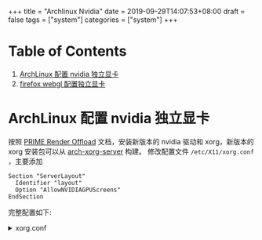 +++
title = "Archlinux Nvidia"
date = 2019-09-29T14:07:53+08:00
draft = false
tags = ["system"]
categories = ["system"]
+++

# Table of Contents

1.  [ArchLinux 配置 nvidia 独立显卡](#org9a903ad)
2.  [firefox webgl 配置独立显卡](#orgd2bf049)


<a id="org9a903ad"></a>

# ArchLinux 配置 nvidia 独立显卡

按照 [PRIME Render Offload](https://download.nvidia.com/XFree86/Linux-x86_64/435.21/README/primerenderoffload.html) 文档，安装新版本的 nvidia 驱动和 xorg，新版本的 xorg 安装包可以从 [arch-xorg-server](https://gitlab.freedesktop.org/aplattner/arch-xorg-server) 构建。
修改配置文件 `/etc/X11/xorg.conf` ，主要添加

    Section "ServerLayout"
      Identifier "layout"
      Option "AllowNVIDIAGPUScreens"
    EndSection

完整配置如下:

<details>
<summary>xorg.conf</summary>
```
Section "ServerLayout"
        Identifier     "X.org Configured"
        Screen      0  "Screen0" 0 0
        #Screen      1  "Screen1" RightOf "Screen0"
        InputDevice    "Mouse0" "CorePointer"
        InputDevice    "Keyboard0" "CoreKeyboard"
        Option         "AllowNVIDIAGPUScreens"
EndSection

Section "Files"
        ModulePath   "/usr/lib/xorg/modules"
        ModulePath   "/usr/lib/modules/extramodules-ARCH"
        FontPath     "/usr/share/fonts/TTF"
        FontPath     "/usr/share/fonts/adobe-source-code-pro"
EndSection

Section "Module"
        Load  "glx"
        Load  "nvidia-drm"
EndSection

Section "InputDevice"
        Identifier  "Keyboard0"
        Driver      "kbd"
EndSection

Section "InputDevice"
        Identifier  "Mouse0"
        Driver      "mouse"
        Option	    "Protocol" "auto"
        Option	    "Device" "/dev/input/mice"
        Option	    "ZAxisMapping" "4 5 6 7"
EndSection

Section "Monitor"
        Identifier   "Monitor0"
        VendorName   "Monitor Vendor"
        ModelName    "Monitor Model"
EndSection

Section "Device"
        ### Available Driver options are:-
        ### Values: <i>: integer, <f>: float, <bool>: "True"/"False",
        ### <string>: "String", <freq>: "<f> Hz/kHz/MHz",
        ### <percent>: "<f>%"
        ### [arg]: arg optional
        #Option     "SWcursor"           	# [<bool>]
        #Option     "kmsdev"             	# <str>
        #Option     "ShadowFB"           	# [<bool>]
        #Option     "AccelMethod"        	# <str>
        #Option     "PageFlip"           	# [<bool>]
        #Option     "ZaphodHeads"        	# <str>
        #Option     "DoubleShadow"       	# [<bool>]
        Option      "RenderAccel"               "1"
        Option      "DPMS"                      "1"
        Option      "RegistryDwords"            "EnableBrightnessControl=1"
        Identifier  "Card0"
        Driver      "modesetting"
        BusID       "PCI:0:2:0"
EndSection

Section "Device"
        Identifier  "Card1"
        Driver      "nvidia"
        BusID       "PCI:1:0:0"
        Option      "RenderAccel"               "1"
        Option      "DPMS"                      "1"
        Option      "RegistryDwords"            "EnableBrightnessControl=1"
        Option      "RegistryDwords"            "PowerMizerLevelAC=0x3"
        Option      "RegistryDwords"            "PowerMizerLevel=0x2"
        Option      "RegistryDwords"            "PerfLevelSrc=0x3333"
        Option      "OnDemandVBlankInterrupts"  "1"
EndSection

Section "Screen"
        Identifier "Screen0"
        Device     "Card0"
        Monitor    "Monitor0"
        SubSection "Display"
                Viewport   0 0
                Depth     1
        EndSubSection
        SubSection "Display"
                Viewport   0 0
                Depth     4
        EndSubSection
        SubSection "Display"
                Viewport   0 0
                Depth     8
        EndSubSection
        SubSection "Display"
                Viewport   0 0
                Depth     15
        EndSubSection
        SubSection "Display"
                Viewport   0 0
                Depth     16
        EndSubSection
        SubSection "Display"
                Viewport   0 0
                Depth     24
        EndSubSection
EndSection
```
</details>

安装好软件后需要重启电脑，开启桌面后执行 `xrandr --listproviders` ，应该可以看到如下结果:

    Providers: number : 2
    Provider 0: id: 0x1e0 cap: 0xf, Source Output, Sink Output, Source Offload, Sink Offload crtcs: 3 outputs: 5 associated providers: 0 name:modesetting
    Provider 1: id: 0x1b8 cap: 0x0 crtcs: 0 outputs: 0 associated providers: 0 name:NVIDIA-G0

如果只看到一条记录，那可能是 `nvidia-drm` 模块没有加载，需要手动加载一下:

    modprobe nvidia-drm

重启 xorg 服务后应该看到两个 provider，执行 `nvidia-smi` 应该有如下结果

    +-----------------------------------------------------------------------------+
    | NVIDIA-SMI 435.21       Driver Version: 435.21       CUDA Version: 10.1     |
    |-------------------------------+----------------------+----------------------+
    | GPU  Name        Persistence-M| Bus-Id        Disp.A | Volatile Uncorr. ECC |
    | Fan  Temp  Perf  Pwr:Usage/Cap|         Memory-Usage | GPU-Util  Compute M. |
    |===============================+======================+======================|
    |   0  GeForce GTX 1050    Off  | 00000000:01:00.0 Off |                  N/A |
    | N/A   34C    P8    N/A /  N/A |     36MiB /  4042MiB |      0%      Default |
    +-------------------------------+----------------------+----------------------+
    
    +-----------------------------------------------------------------------------+
    | Processes:                                                       GPU Memory |
    |  GPU       PID   Type   Process name                             Usage      |
    |=============================================================================|
    |    0      1243      G   /usr/lib/Xorg                                 36MiB |
    +-----------------------------------------------------------------------------+


<a id="orgd2bf049"></a>

# firefox webgl 配置独立显卡

默认情况下应用都使用集成显卡来运行，如果需要使用独立显卡，需要添加环境变量:

    __NV_PRIME_RENDER_OFFLOAD=1 __GLX_VENDOR_LIBRARY_NAME=nvidia firefox

在 firefox 打开 `about:support` 页面，在 `Graphics` 下查看 `WebGL 1 Driver Renderer` ，如果发现如下报错:

    WebGL creation failed: 
    Refused to create native OpenGL context because of blacklist entry: FEATURE<sub>FAILURE</sub><sub>GLXTEST</sub><sub>FAILED</sub>
    Exhausted GL driver options.

那可以打开 firefox 的 `about:config` 页面，修改 `webgl.force-enable` 为 `true` ，重启 firefox，应该就能看到 `WebGL 1 Driver Renderer` 显示的是独立显卡了。
打开 [fishgl](http://www.fishgl.com/) 可以测试 webgl。同时再执行 `nvidia-smi` 的话可以看到有 firefox 的进程。

